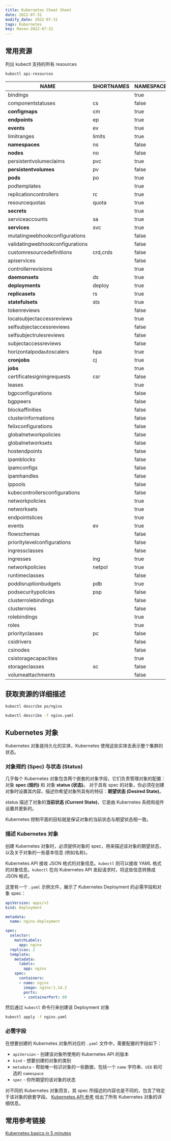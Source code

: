 ```yaml
---
title: Kubernetes Cheat Sheet
date: 2022-07-31
modify_date: 2022-07-31
tags: Kubernetes
key: Maven-2022-07-31
---
```


## 常用资源

列出 kubectl 支持的所有 resources

```sh
kubectl api-resources
```
<!--more-->

| NAME                            | SHORTNAMES | NAMESPACED | KIND                           |
| ------------------------------- | ---------- | ---------- | ------------------------------ |
| bindings                        |            | true       | Binding                        |
| componentstatuses               | cs         | false      | ComponentStatus                |
| **configmaps**                  | cm         | true       | ConfigMap                      |
| **endpoints**                   | ep         | true       | Endpoints                      |
| **events**                      | ev         | true       | Event                          |
| limitranges                     | limits     | true       | LimitRange                     |
| **namespaces**                  | ns         | false      | Namespace                      |
| **nodes**                       | no         | false      | Node                           |
| persistentvolumeclaims          | pvc        | true       | PersistentVolumeClaim          |
| **persistentvolumes**           | pv         | false      | PersistentVolume               |
| **pods**                        | po         | true       | Pod                            |
| podtemplates                    |            | true       | PodTemplate                    |
| replicationcontrollers          | rc         | true       | ReplicationController          |
| resourcequotas                  | quota      | true       | ResourceQuota                  |
| **secrets**                     |            | true       | Secret                         |
| serviceaccounts                 | sa         | true       | ServiceAccount                 |
| **services**                    | svc        | true       | Service                        |
| mutatingwebhookconfigurations   |            | false      | MutatingWebhookConfiguration   |
| validatingwebhookconfigurations |            | false      | ValidatingWebhookConfiguration |
| customresourcedefinitions       | crd,crds   | false      | CustomResourceDefinition       |
| apiservices                     |            | false      | APIService                     |
| controllerrevisions             |            | true       | ControllerRevision             |
| **daemonsets**                  | ds         | true       | DaemonSet                      |
| **deployments**                 | deploy     | true       | Deployment                     |
| **replicasets**                 | rs         | true       | ReplicaSet                     |
| **statefulsets**                | sts        | true       | StatefulSet                    |
| tokenreviews                    |            | false      | TokenReview                    |
| localsubjectaccessreviews       |            | true       | LocalSubjectAccessReview       |
| selfsubjectaccessreviews        |            | false      | SelfSubjectAccessReview        |
| selfsubjectrulesreviews         |            | false      | SelfSubjectRulesReview         |
| subjectaccessreviews            |            | false      | SubjectAccessReview            |
| horizontalpodautoscalers        | hpa        | true       | HorizontalPodAutoscaler        |
| **cronjobs**                    | cj         | true       | CronJob                        |
| **jobs**                        |            | true       | Job                            |
| certificatesigningrequests      | csr        | false      | CertificateSigningRequest      |
| leases                          |            | true       | Lease                          |
| bgpconfigurations               |            | false      | BGPConfiguration               |
| bgppeers                        |            | false      | BGPPeer                        |
| blockaffinities                 |            | false      | BlockAffinity                  |
| clusterinformations             |            | false      | ClusterInformation             |
| felixconfigurations             |            | false      | FelixConfiguration             |
| globalnetworkpolicies           |            | false      | GlobalNetworkPolicy            |
| globalnetworksets               |            | false      | GlobalNetworkSet               |
| hostendpoints                   |            | false      | HostEndpoint                   |
| ipamblocks                      |            | false      | IPAMBlock                      |
| ipamconfigs                     |            | false      | IPAMConfig                     |
| ipamhandles                     |            | false      | IPAMHandle                     |
| ippools                         |            | false      | IPPool                         |
| kubecontrollersconfigurations   |            | false      | KubeControllersConfiguration   |
| networkpolicies                 |            | true       | NetworkPolicy                  |
| networksets                     |            | true       | NetworkSet                     |
| endpointslices                  |            | true       | EndpointSlice                  |
| events                          | ev         | true       | Event                          |
| flowschemas                     |            | false      | FlowSchema                     |
| prioritylevelconfigurations     |            | false      | PriorityLevelConfiguration     |
| ingressclasses                  |            | false      | IngressClass                   |
| ingresses                       | ing        | true       | Ingress                        |
| networkpolicies                 | netpol     | true       | NetworkPolicy                  |
| runtimeclasses                  |            | false      | RuntimeClass                   |
| poddisruptionbudgets            | pdb        | true       | PodDisruptionBudget            |
| podsecuritypolicies             | psp        | false      | PodSecurityPolicy              |
| clusterrolebindings             |            | false      | ClusterRoleBinding             |
| clusterroles                    |            | false      | ClusterRole                    |
| rolebindings                    |            | true       | RoleBinding                    |
| roles                           |            | true       | Role                           |
| priorityclasses                 | pc         | false      | PriorityClass                  |
| csidrivers                      |            | false      | CSIDriver                      |
| csinodes                        |            | false      | CSINode                        |
| csistoragecapacities            |            | true       | CSIStorageCapacity             |
| storageclasses                  | sc         | false      | StorageClass                   |
| volumeattachments               |            | false      | VolumeAttachment               |

## 获取资源的详细描述

```sh
kubectl describe po/nginx

kubectl describe -f nginx.yaml
```

## Kubernetes 对象

Kubernetes 对象是持久化的实体，Kubernetes 使用这些实体去表示整个集群的状态。

### 对象规约 (Spec) 与状态 (Status)

几乎每个 Kubernetes 对象包含两个嵌套的对象字段，它们负责管理对象的配置： 对象 **spec (规约)** 和 对象 **status (状态)**。 对于具有 spec 的对象，你必须在创建对象时设置其内容，描述你希望对象所具有的特征：**期望状态 (Desired State)**。

status 描述了对象的**当前状态 (Current State)**，它是由 Kubernetes 系统和组件设置并更新的。

Kubernetes 控制平面的目标就是保证对象的当前状态与期望状态相一致。

### 描述 Kubernetes 对象

创建 Kubernetes 对象时，必须提供对象的 spec，用来描述该对象的期望状态， 以及关于对象的一些基本信息 (例如名称)。

Kubernetes API 接收 JSON 格式的对象信息。`kubectl` 则可以接收 YAML 格式的对象信息。`kubectl` 在向 Kubernetes API 发起请求时，将这些信息转换成 JSON 格式。

这里有一个 `.yaml` 示例文件，展示了 Kubernetes Deployment 的必需字段和对象 spec：

```yaml
apiVersion: apps/v1
kind: Deployment

metadata:
  name: nginx-deployment

spec:
  selector:
    matchLabels:
      app: nginx
  replicas: 2
  template:
    metadata:
      labels:
        app: nginx
    spec:
      containers:
      - name: nginx
        image: nginx:1.14.2
        ports:
        - containerPort: 80
```

然后通过 `kubectl` 命令行来创建该 Deployment 对象

```sh
kubectl apply -f nginx.yaml
```

### 必需字段

在想要创建的 Kubernetes 对象所对应的 `.yaml` 文件中，需要配置的字段如下：

- `apiVersion` - 创建该对象所使用的 Kubernetes API 的版本
- `kind` - 想要创建的对象的类别
- `metadata` - 帮助唯一标识对象的一些数据，包括一个 `name` 字符串、`UID` 和可选的 `namespace`
- `spec` - 你所期望的该对象的状态

对不同的 Kubernetes 对象而言，其 spec 所描述的内容也是不同的，包含了特定于该对象的嵌套字段。 [Kubernetes API 参考](https://kubernetes.io/zh-cn/docs/reference/kubernetes-api/) 给出了所有 Kubernetes 对象的详细信息。

## 常用参考链接

[Kubernetes basics in 5 minutes](https://blog.devgenius.io/kubernetes-basics-in-5-minutes-491a6d67448d)